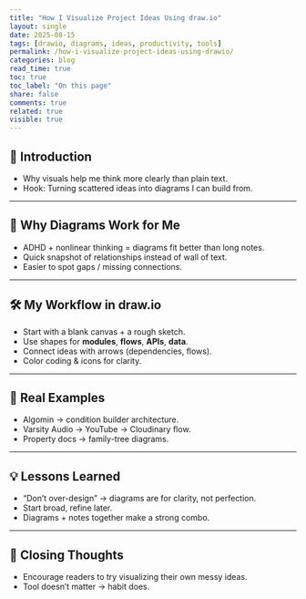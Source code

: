 ```yaml
---
title: "How I Visualize Project Ideas Using draw.io"
layout: single
date: 2025-08-15
tags: [drawio, diagrams, ideas, productivity, tools]
permalink: /how-i-visualize-project-ideas-using-drawio/
categories: blog
read_time: true
toc: true
toc_label: "On this page"
share: false
comments: true
related: true
visible: true
---
```


## 🌟 Introduction
- Why visuals help me think more clearly than plain text.  
- Hook: Turning scattered ideas into diagrams I can build from.  

---

## 🧩 Why Diagrams Work for Me
- ADHD + nonlinear thinking = diagrams fit better than long notes.  
- Quick snapshot of relationships instead of wall of text.  
- Easier to spot gaps / missing connections.  

---

## 🛠️ My Workflow in draw.io
- Start with a blank canvas + a rough sketch.  
- Use shapes for **modules**, **flows**, **APIs**, **data**.  
- Connect ideas with arrows (dependencies, flows).  
- Color coding & icons for clarity.  

---

## 📐 Real Examples
- Algomin → condition builder architecture.  
- Varsity Audio → YouTube → Cloudinary flow.  
- Property docs → family-tree diagrams.  

---

## 💡 Lessons Learned
- “Don’t over-design” → diagrams are for clarity, not perfection.  
- Start broad, refine later.  
- Diagrams + notes together make a strong combo.  

---

## 🙏 Closing Thoughts
- Encourage readers to try visualizing their own messy ideas.  
- Tool doesn’t matter → habit does.  

